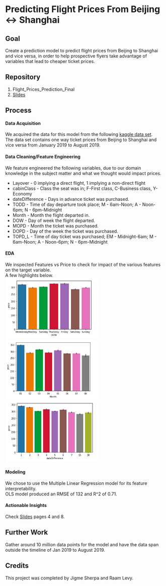 # Predicting Flight Prices From Beijing <-> Shanghai

## Goal 
Create a prediction model to predict flight prices from Beijing to Shanghai and vice versa, in order to help prospective flyers take advantage of variables that lead to cheaper ticket prices. 

## Repository
1. Flight_Prices_Prediction_Final 
2. [Slides](https://docs.google.com/presentation/d/1n0zjTuZW-0FHeArEZXLCu_cRxrCmemVM7iX11LGqBQg/edit?usp=sharing)

## Process

#### Data Acquisition 
We acquired the data for this model from the following [kaggle data set](https://www.kaggle.com/lpisallerl/air-tickets-between-shanghai-and-beijing#sha-pek.csv).\
The data set contains one way ticket prices from Beijing to Shanghai and vice versa from January 2019 to August 2019.

#### Data Cleaning/Feature Engineering 
We feature engineered the following variables, due to our domain knowledge in the subject matter and what we thought would impact prices.
  - Layover - 0 implying a direct flight, 1 implying a non-direct flight
  - cabinClass - Class the seat was in; F-First class, C-Business class, Y-Economy 
  - dateDifference - Days in advance ticket was purchased.
  - TODD - Time of day departure took place; M - 6am-Noon; A - Noon-6pm; N - 6pm-Midnight
  - Month - Month the flight departed in.
  - DOW - Day of week the flight departed.
  - MOPD - Month the ticket was purchased.
  - DOPD - Day of the week the ticket was purchased.
  - TOPD_L - Time of day ticket was purchased; EM - Midnight-6am; M - 6am-Noon; A - Noon-6pm; N - 6pm-Midnight
  
#### EDA 
We inspected Features vs Price to check for impact of the various features on the target variable.\
A few highlights below. \
<img src="Project_Images/DOW.png" width="300">
<img src="Project_Images/Month.png" width="300">
<img src="Project_Images/dateDifference.png" width="300">

#### Modeling
We chose to use the Multiple Linear Regression model for its feature interpretability.\
OLS model produced an RMSE of 132 and R^2 of 0.71. 
  
#### Actionable Insights
Check [Slides](https://docs.google.com/presentation/d/1n0zjTuZW-0FHeArEZXLCu_cRxrCmemVM7iX11LGqBQg/edit?usp=sharing) pages 4 and 8.
  
## Further Work
Gather around 10 million data points for the model and have the data span outside the timeline of Jan 2019 to August 2019. 
## Credits 
This project was completed by Jigme Sherpa and Raam Levy.
